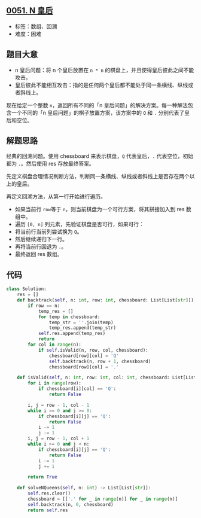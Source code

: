 ## [0051. N 皇后](https://leetcode-cn.com/problems/n-queens/)

- 标签：数组、回溯
- 难度：困难

## 题目大意

- n 皇后问题：将 n 个皇后放置在 `n * n` 的棋盘上，并且使得皇后彼此之间不能攻击。
- 皇后彼此不能相互攻击：指的是任何两个皇后都不能处于同一条横线、纵线或者斜线上。

现在给定一个整数 `n`，返回所有不同的「n 皇后问题」的解决方案。每一种解法包含一个不同的「n 皇后问题」的棋子放置方案，该方案中的 `Q` 和 `.` 分别代表了皇后和空位。

## 解题思路

经典的回溯问题。使用 chessboard 来表示棋盘，`Q` 代表皇后，`.` 代表空位，初始都为 `.`。然后使用 res 存放最终答案。

先定义棋盘合理情况判断方法，判断同一条横线、纵线或者斜线上是否存在两个以上的皇后。

再定义回溯方法，从第一行开始进行遍历。

- 如果当前行 `row`等于 `n`，则当前棋盘为一个可行方案，将其拼接加入到 res 数组中。
-  遍历 `[0, n]` 列元素，先验证棋盘是否可行，如果可行：
  - 将当前行当前列尝试换为 `Q`。
  - 然后继续递归下一行。
  - 再将当前行回退为 `.`。
- 最终返回 res 数组。

## 代码

```Python
class Solution:
    res = []
    def backtrack(self, n: int, row: int, chessboard: List[List[str]]):
        if row == n:
            temp_res = []
            for temp in chessboard:
                temp_str = ''.join(temp)
                temp_res.append(temp_str)
            self.res.append(temp_res)
            return
        for col in range(n):
            if self.isValid(n, row, col, chessboard):
                chessboard[row][col] = 'Q'
                self.backtrack(n, row + 1, chessboard)
                chessboard[row][col] = '.'

    def isValid(self, n: int, row: int, col: int, chessboard: List[List[str]]):
        for i in range(row):
            if chessboard[i][col] == 'Q':
                return False

        i, j = row - 1, col - 1
        while i >= 0 and j >= 0:
            if chessboard[i][j] == 'Q':
                return False
            i -= 1
            j -= 1
        i, j = row - 1, col + 1
        while i >= 0 and j < n:
            if chessboard[i][j] == 'Q':
                return False
            i -= 1
            j += 1

        return True

    def solveNQueens(self, n: int) -> List[List[str]]:
        self.res.clear()
        chessboard = [['.' for _ in range(n)] for _ in range(n)]
        self.backtrack(n, 0, chessboard)
        return self.res
```

